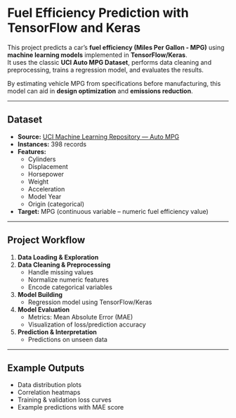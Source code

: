 # Fuel Efficiency Prediction with TensorFlow and Keras

This project predicts a car’s **fuel efficiency (Miles Per Gallon - MPG)** using **machine learning models** implemented in **TensorFlow/Keras**.  
It uses the classic **UCI Auto MPG Dataset**, performs data cleaning and preprocessing, trains a regression model, and evaluates the results.

By estimating vehicle MPG from specifications before manufacturing, this model can aid in **design optimization** and **emissions reduction**.

---

## Dataset
- **Source:** [UCI Machine Learning Repository — Auto MPG](https://archive.ics.uci.edu/ml/datasets/auto+mpg)
- **Instances:** 398 records
- **Features:**
  - Cylinders
  - Displacement
  - Horsepower
  - Weight
  - Acceleration
  - Model Year
  - Origin (categorical)
- **Target:** MPG (continuous variable – numeric fuel efficiency value)

---

## Project Workflow
1. **Data Loading & Exploration**
2. **Data Cleaning & Preprocessing**
   - Handle missing values
   - Normalize numeric features
   - Encode categorical variables
3. **Model Building**
   - Regression model using TensorFlow/Keras
4. **Model Evaluation**
   - Metrics: Mean Absolute Error (MAE)
   - Visualization of loss/prediction accuracy
5. **Prediction & Interpretation**
   - Predictions on unseen data

---

## Example Outputs
- Data distribution plots
- Correlation heatmaps
- Training & validation loss curves
- Example predictions with MAE score




